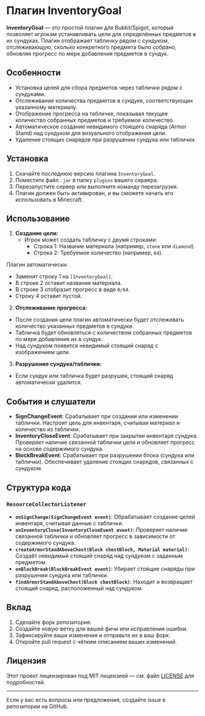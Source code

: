 # Плагин InventoryGoal

**InventoryGoal** — это простой плагин для Bukkit/Spigot, который позволяет игрокам устанавливать цели для определённых предметов в их сундуках. Плагин отображает табличку рядом с сундуком, отслеживающую, сколько конкретного предмета было собрано, обновляя прогресс по мере добавления предметов в сундук.

## Особенности

- Установка целей для сбора предметов через таблички рядом с сундуками.
- Отслеживание количества предметов в сундуке, соответствующих указанному материалу.
- Отображение прогресса на табличке, показывая текущее количество собранных предметов и требуемое количество.
- Автоматическое создание невидимого стоящего снаряда (Armor Stand) над сундуком для визуального отображения цели.
- Удаление стоящих снарядов при разрушении сундука или таблички.

## Установка

1. Скачайте последнюю версию плагина `InventoryGoal`.
2. Поместите файл `.jar` в папку `plugins` вашего сервера.
3. Перезапустите сервер или выполните команду перезагрузки.
4. Плагин должен быть активирован, и вы сможете начать его использовать в Minecraft.

## Использование

1. **Создание цели:**
   - Игрок может создать табличку с двумя строками:
     - Строка 1: Название материала (например, `stone` или `diamond`).
     - Строка 2: Требуемое количество (например, `64`).

Плагин автоматически:
- Заменит строку 1 на `[InventoryGoal]`.
- В строке 2 оставит название материала.
- В строке 3 отобразит прогресс в виде `0/64`.
- Строку 4 оставит пустой.

2. **Отслеживание прогресса:**
- После создания цели плагин автоматически будет отслеживать количество указанных предметов в сундуке.
- Табличка будет обновляться с количеством собранных предметов по мере добавления их в сундук.
- Над сундуком появится невидимый стоящий снаряд с изображением цели.

3. **Разрушение сундука/таблички:**
- Если сундук или табличка будет разрушен, стоящий снаряд автоматически удалится.

## События и слушатели

- **SignChangeEvent**: Срабатывает при создании или изменении таблички. Настроит цель для инвентаря, считывая материал и количество из таблички.
- **InventoryCloseEvent**: Срабатывает при закрытии инвентаря сундука. Проверяет наличие связанной таблички цели и обновляет прогресс на основе содержимого сундука.
- **BlockBreakEvent**: Срабатывает при разрушении блока (сундука или таблички). Обеспечивает удаление стоящих снарядов, связанных с сундуком.

## Структура кода

### `ResourceCollectorListener`

- **`onSignChange(SignChangeEvent event)`**: Обрабатывает создание целей инвентаря, считывая данные с таблички.
- **`onInventoryClose(InventoryCloseEvent event)`**: Проверяет наличие связанной таблички и обновляет прогресс в зависимости от содержимого сундука.
- **`createArmorStandAboveChest(Block chestBlock, Material material)`**: Создаёт невидимый стоящий снаряд над сундуком с заданным предметом.
- **`onBlockBreak(BlockBreakEvent event)`**: Убирает стоящие снаряды при разрушении сундука или таблички.
- **`findArmorStandAboveChest(Block chestBlock)`**: Находит и возвращает стоящий снаряд, расположенный над сундуком.

## Вклад

1. Сделайте форк репозитория.
2. Создайте новую ветку для вашей фичи или исправления ошибки.
3. Зафиксируйте ваши изменения и отправьте их в ваш форк.
4. Откройте pull request с чётким описанием ваших изменений.

## Лицензия

Этот проект лицензирован под MIT лицензией — см. файл [LICENSE](LICENSE) для подробностей.

---

Если у вас есть вопросы или предложения, создайте issue в репозитории на GitHub.
